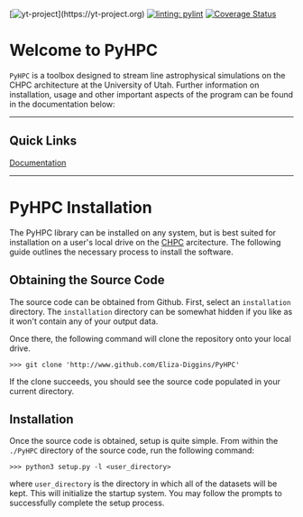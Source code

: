 [![yt-project](https://img.shields.io/static/v1?label="works%20with"&message="yt"&color="blueviolet")](https://yt-project.org)
[![linting: pylint](https://img.shields.io/badge/linting-pylint-yellowgreen)](https://github.com/pylint-dev/pylint)
[![Coverage Status](https://coveralls.io/repos/github/Eliza-Diggins/PyHPC/badge.svg?branch=master)](https://coveralls.io/github/Eliza-Diggins/PyHPC?branch=master)

Welcome to PyHPC
=================
``PyHPC`` is a toolbox designed to stream line astrophysical simulations on the CHPC architecture at the University of Utah. Further information on installation, usage
and other important aspects of the program can
be found in the documentation below:

---
Quick Links
--------

<a href="https://eliza-diggins.github.io/PyHPC/_build/html/index.html">Documentation</a>

---

PyHPC Installation
=====================

The PyHPC library can be installed on any system, but is best suited for installation on
a user's local drive on the <a href="https://chpc.utah.edu">CHPC</a> arcitecture. The following guide outlines
the necessary process to install the software.

Obtaining the Source Code
-------------------------
The source code can be obtained from Github. First, select an ``installation`` directory. The ``installation``
directory can be somewhat hidden if you like as it won't contain any of your output data.

Once there, the following command will clone the repository onto your local drive.

``` commandline
>>> git clone 'http://www.github.com/Eliza-Diggins/PyHPC'
```

If the clone succeeds, you should see the source code populated in your current directory.

Installation
------------
Once the source code is obtained, setup is quite simple. From within the ``./PyHPC`` directory
of the source code, run the following command:

``` commandline
>>> python3 setup.py -l <user_directory>
```

where ``user_directory`` is the directory in which all of the datasets will be kept.
This will initialize the startup system. You may follow the prompts to successfully complete the setup process.